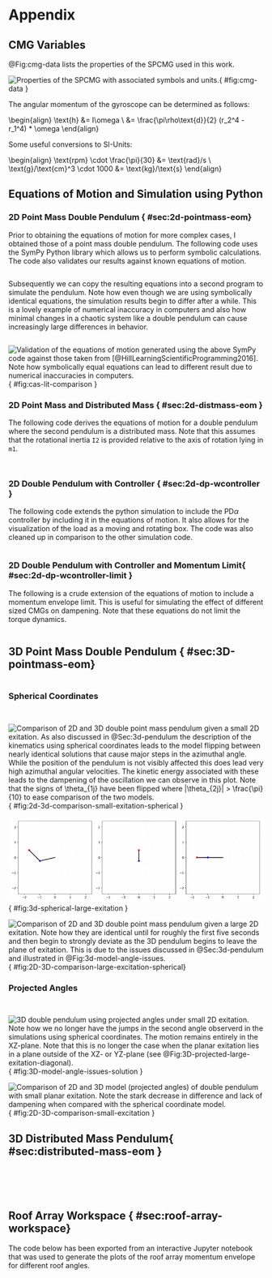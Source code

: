 
# Appendix

## CMG Variables

@Fig:cmg-data lists the properties of the SPCMG used in this work.

![Properties of the SPCMG with associated symbols and units.](./figures/cmg-data.png){ #fig:cmg-data }

The angular momentum of the gyroscope can be determined as follows:

\begin{align}
\text{h} &= I\omega \\
&= \frac{\pi\rho\text{d}}{2} (r_2^4 - r_1^4) * \omega
\end{align}

Some useful conversions to SI-Units:

\begin{align}
\text{rpm} \cdot \frac{\pi}{30} &= \text{rad}/s \\
\text{g}/\text{cm}^3 \cdot 1000 &= \text{kg}/\text{s}
\end{align}

## Equations of Motion and Simulation using Python

### 2D Point Mass Double Pendulum { #sec:2d-pointmass-eom}

Prior to obtaining the equations of motion for more complex cases, I obtained those of a point mass double pendulum.
The following code uses the SymPy Python library which allows us to perform symbolic calculations.
The code also validates our results against known equations of motion.

```{.python include=code/double-pendulum-2d-lagrangian.py}
```

Subsequently we can copy the resulting equations into a second program to simulate the pendulum.
Note how even though we are using symbolically identical equations, the simulation results begin to differ after a while.
This is a lovely example of numerical inaccuracy in computers and also how minimal changes in a chaotic system  like a double pendulum can cause increasingly large differences in behavior.

```{.python include=code/double-pendulum-2d-simulation.py}
```

![Validation of the equations of motion generated using the above SymPy code against those taken from [@HillLearningScientificProgramming2016]. Note how symbolically equal equations can lead to different result due to numerical inaccuracies in computers.](figures/cas-lit-comparison.svg){ #fig:cas-lit-comparison }

### 2D Point Mass and Distributed Mass { #sec:2d-distmass-eom }

The following code derives the equations of motion for a double pendulum where the second pendulum is a distributed mass.
Note that this assumes that the rotational inertia `I2` is provided relative to the axis of rotation lying in `m1`.

```{.python include=code/double-pendulum-2d-distmass-lagrangian.py}
```

```{.txt include=code/double_pendulum-2d-distmass-eom.txt}
```

### 2D Double Pendulum with Controller { #sec:2d-dp-wcontroller }

The following code extends the python simulation to include the PD$\alpha$ controller by including it in the equations of motion.
It also allows for the visualization of the load as a moving and rotating box.
The code was also cleaned up in comparison to the other simulation code.

```{.python include=code/dp-2d-distmass-controller.py}
```

### 2D Double Pendulum with Controller and Momentum Limit{ #sec:2d-dp-wcontroller-limit }

The following is a crude extension of the equations of motion to include a momentum envelope limit.
This is useful for simulating the effect of different sized CMGs on dampening.
Note that these equations do not limit the torque dynamics. 

```{.python include=code/dp-2d-distmass-limited-momentum.py}
```

## 3D Point Mass Double Pendulum { #sec:3D-pointmass-eom}

```{.python include=code/double-pendulum-3d-simulation.py}
```

### Spherical Coordinates

```{.python include=code/double-pendulum-3d-spherical-coords-lagrangian.py}
```

```{.txt include=code/double-pendulum-eom-3d-pointmass-spherical-coords.txt}
```

![Comparison of 2D and 3D double point mass pendulum given a small 2D exitation. As also discussed in @Sec:3d-pendulum the description of the kinematics using spherical coordinates leads to the model flipping between nearly identical solutions that cause major steps in the azimuthal angle. While the position of the pendulum is not visibly affected this does lead very high azimuthal angular velocities. The kinetic energy associated with these leads to the dampening of the oscillation we can observe in this plot. Note that the signs of $\theta_{1j}$ have been flipped where $|\theta_{2j}| > \frac{\pi}{10}$ to ease comparison of the two models.](figures/2d-3d-comparison-small-exitation-spherical-coords.svg){ #fig:2d-3d-comparison-small-exitation-spherical }

![Large exitation of double pendulum modelled with equations of motion derived using spherical coordinates. From left to right: front, side and top view. Note how the issues of spherical coordinates cause disturbances that quickly lead to chaotic out of plane motion.](figures/double_pendulum_3d_large_exitation_spherical.gif){ #fig:3d-spherical-large-exitation }

![Comparison of 2D and 3D double point mass pendulum given a large 2D exitation. Note how they are identical until for roughly the first five seconds and then begin to strongly deviate as the 3D pendulum begins to leave the plane of exitation. This is due to the issues discussed in @Sec:3d-pendulum and illustrated in @Fig:3d-model-angle-issues.](figures/2d-3d-comparison-large-exitation-spherical-coords.svg){ #fig:2D-3D-comparison-large-excitation-spherical}

### Projected Angles

```{.python include=code/double-pendulum-3d-lagrangian.py}
```

```{.txt include=code/double-pendulum-3d-pointmass.txt}
```

![3D double pendulum using projected angles under small 2D exitation. Note how we no longer have the jumps in the second angle observerd in the simulations using spherical coordinates. The motion remains entirely in the XZ-plane. Note that this is no longer the case when the planar exitation lies in a plane outside of the XZ- or YZ-plane (see @Fig:3D-projected-large-exitation-diagonal).](./figures/3d-model-angle-issues-solution.svg){ #fig:3D-model-angle-issues-solution }

![Comparison of 2D and 3D model (projected angles) of double pendulum with small planar exitation. Note the stark decrease in difference and lack of dampening when compared with the spherical coordinate model.](figures/2d-3d-comparison-small-exitation.svg){ #fig:2D-3D-comparison-small-excitation }

## 3D Distributed Mass Pendulum{ #sec:distributed-mass-eom }

```{.python include=code/double-pendulum-3d-distmass-lagrangian.py}
```

```{.txt include=code/double-pendulum-eom-3d-distmass.txt}
```

```{.python include=code/cog-rotations.py}
```

```{.python include=code/double-pendulum-3d-distmass-simulation.py}
```

```{.python include=code/gh-data-import.py}
```

## Roof Array Workspace { #sec:roof-array-workspace}

The code below has been exported from an interactive Jupyter notebook that was used to generate the plots of the roof array momentum envelope for different roof angles.

```{.python include=code/momentum-envelope.py}
```
